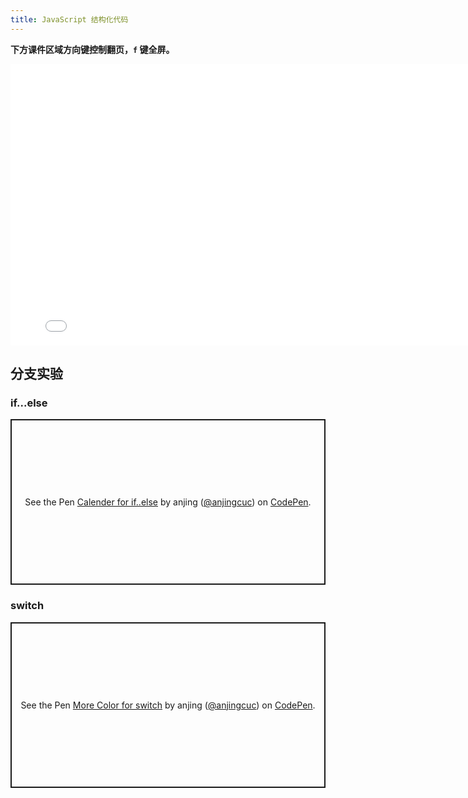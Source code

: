 ```yaml
---
title: JavaScript 结构化代码
---
```


**下方课件区域方向键控制翻页，`f` 键全屏。**

<iframe src="./slideshow.html" frameborder=0 width=800 height=450></iframe>

## 分支实验

### if...else

<p class="codepen" data-height="265" data-theme-id="dark" data-default-tab="html,result" data-user="anjingcuc" data-slug-hash="NWWLKyK" style="height: 265px; box-sizing: border-box; display: flex; align-items: center; justify-content: center; border: 2px solid; margin: 1em 0; padding: 1em;" data-pen-title="Calender for if..else">
  <span>See the Pen <a href="https://codepen.io/anjingcuc/pen/NWWLKyK">
  Calender for if..else</a> by anjing (<a href="https://codepen.io/anjingcuc">@anjingcuc</a>)
  on <a href="https://codepen.io">CodePen</a>.</span>
</p>
<script async src="https://static.codepen.io/assets/embed/ei.js"></script>

### switch

<p class="codepen" data-height="265" data-theme-id="dark" data-default-tab="js,result" data-user="anjingcuc" data-slug-hash="QWWVLqW" style="height: 265px; box-sizing: border-box; display: flex; align-items: center; justify-content: center; border: 2px solid; margin: 1em 0; padding: 1em;" data-pen-title="More Color for switch">
  <span>See the Pen <a href="https://codepen.io/anjingcuc/pen/QWWVLqW">
  More Color for switch</a> by anjing (<a href="https://codepen.io/anjingcuc">@anjingcuc</a>)
  on <a href="https://codepen.io">CodePen</a>.</span>
</p>
<script async src="https://static.codepen.io/assets/embed/ei.js"></script>